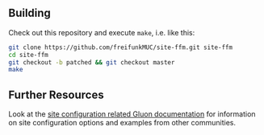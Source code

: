 ## Building

Check out this repository and execute `make`, i.e. like this:

```bash
git clone https://github.com/freifunkMUC/site-ffm.git site-ffm
cd site-ffm
git checkout -b patched && git checkout master
make
```

## Further Resources

Look at the [site configuration related Gluon documentation](https://gluon.readthedocs.io/en/v2018.2.1/user/site.html)
for information on site configuration options and examples from other communities.
